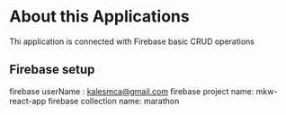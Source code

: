 # About this Applications

Thi application is connected with Firebase basic CRUD operations

## Firebase setup
firebase userName : kalesmca@gmail.com
firebase project name: mkw-react-app
firebase collection name: marathon


